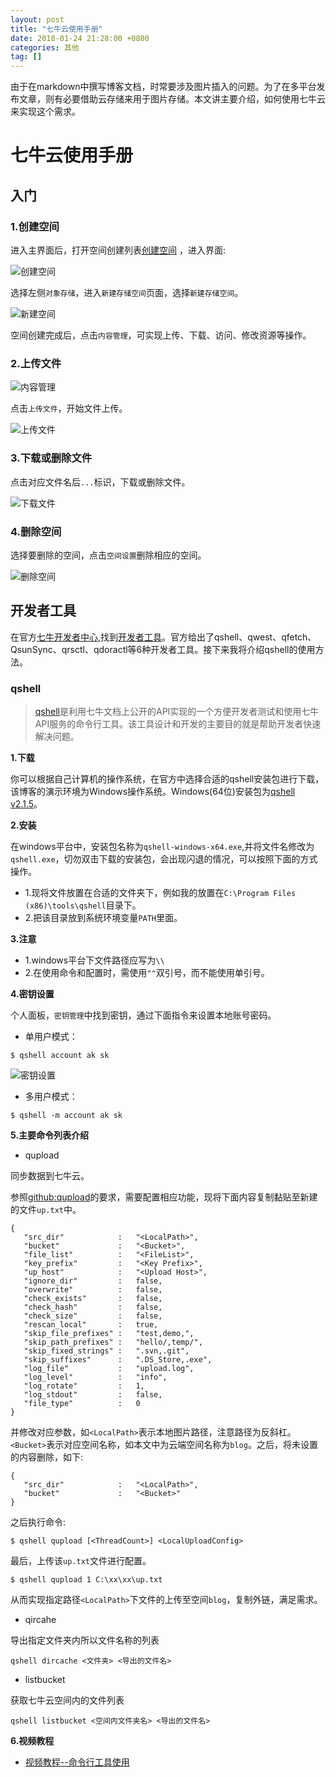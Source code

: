 ```yaml
---
layout: post
title: "七牛云使用手册"
date: 2018-01-24 21:28:00 +0800
categories: 其他
tag: []
---   
```


由于在markdown中撰写博客文档，时常要涉及图片插入的问题。为了在多平台发布文章，则有必要借助云存储来用于图片存储。本文讲主要介绍，如何使用七牛云来实现这个需求。


# 七牛云使用手册
## 入门
### 1.创建空间

进入主界面后，打开空间创建列表[创建空间](https://portal.qiniu.com/create) ，进入界面:

![创建空间](http://p32dsli77.bkt.clouddn.com/20180124-%E4%B8%83%E7%89%9B%E4%BA%91-%E5%88%9B%E5%BB%BA%E7%A9%BA%E9%97%B4.png)

选择左侧`对象存储`，进入`新建存储空间`页面，选择`新建存储空间`。

![新建空间](http://p32dsli77.bkt.clouddn.com/20180124-%E4%B8%83%E7%89%9B%E4%BA%91-%E6%96%B0%E5%BB%BA%E7%A9%BA%E9%97%B4.png)

空间创建完成后，点击`内容管理`，可实现上传、下载、访问、修改资源等操作。

### 2.上传文件

![内容管理](http://p32dsli77.bkt.clouddn.com/20180124-%E4%B8%83%E7%89%9B%E4%BA%91-%E5%86%85%E5%AE%B9%E7%AE%A1%E7%90%86.png)

点击`上传文件`，开始文件上传。

![上传文件](http://p32dsli77.bkt.clouddn.com/20180124-%E4%B8%83%E7%89%9B%E4%BA%91-%E4%B8%8A%E4%BC%A0%E6%96%87%E4%BB%B6.png)

### 3.下载或删除文件

点击对应文件名后`...`标识，下载或删除文件。

![下载文件](http://p32dsli77.bkt.clouddn.com/20180124-%E4%B8%83%E7%89%9B%E4%BA%91-%E4%B8%8B%E8%BD%BD%E6%96%87%E4%BB%B6.png)


### 4.删除空间

选择要删除的空间，点击`空间设置`删除相应的空间。

![删除空间](http://p32dsli77.bkt.clouddn.com/20180124-%E4%B8%83%E7%89%9B%E4%BA%91-%E5%88%A0%E9%99%A4%E7%A9%BA%E9%97%B4.png)

## 开发者工具

在官方[七牛开发者中心](https://developer.qiniu.com/),找到[开发者工具](https://developer.qiniu.com/sdk#official-tool)。官方给出了qshell、qwest、qfetch、QsunSync、qrsctl、qdoractl等6种开发者工具。接下来我将介绍qshell的使用方法。

### qshell

>[qshell](https://developer.qiniu.com/kodo/tools/1302/qshell)是利用七牛文档上公开的API实现的一个方便开发者测试和使用七牛API服务的命令行工具。该工具设计和开发的主要目的就是帮助开发者快速解决问题。

**1.下载**
 
你可以根据自己计算机的操作系统，在官方中选择合适的qshell安装包进行下载，该博客的演示环境为Windows操作系统。Windows(64位)安装包为[qshell v2.1.5](http://dn-devtools.qbox.me/2.1.5/qshell-windows-x64.exe)。

**2.安装**

在windows平台中，安装包名称为`qshell-windows-x64.exe`,并将文件名修改为`qshell.exe`，切勿双击下载的安装包，会出现闪退的情况，可以按照下面的方式操作。

- 1.现将文件放置在合适的文件夹下，例如我的放置在`C:\Program Files (x86)\tools\qshell`目录下。
- 2.把该目录放到系统环境变量`PATH`里面。

**3.注意**
- 1.windows平台下文件路径应写为`\\`
- 2.在使用命令和配置时，需使用`""`双引号，而不能使用单引号。

**4.密钥设置**

个人面板，`密钥管理`中找到密钥，通过下面指令来设置本地账号密码。

- 单用户模式：
```
$ qshell account ak sk
```

![密钥设置](http://p32dsli77.bkt.clouddn.com/20180124-%E4%B8%83%E7%89%9B%E4%BA%91-%E5%AF%86%E9%92%A5%E8%AE%BE%E7%BD%AE.png)


- 多用户模式：
```
$ qshell -m account ak sk
```

**5.主要命令列表介绍**

- qupload

同步数据到七牛云。

参照[github:qupload](https://github.com/qiniu/qshell/blob/master/docs/qupload.md)的要求，需要配置相应功能，现将下面内容复制黏贴至新建的文件`up.txt`中。
```
{
   "src_dir"            :   "<LocalPath>",
   "bucket"             :   "<Bucket>",
   "file_list"          :   "<FileList>",
   "key_prefix"         :   "<Key Prefix>",
   "up_host"            :   "<Upload Host>",
   "ignore_dir"         :   false,
   "overwrite"          :   false,
   "check_exists"       :   false,
   "check_hash"         :   false,
   "check_size"         :   false,
   "rescan_local"       :   true,
   "skip_file_prefixes" :   "test,demo,",
   "skip_path_prefixes" :   "hello/,temp/",
   "skip_fixed_strings" :   ".svn,.git",
   "skip_suffixes"      :   ".DS_Store,.exe",
   "log_file"           :   "upload.log",
   "log_level"          :   "info",
   "log_rotate"         :   1,
   "log_stdout"         :   false,
   "file_type"          :   0
}
```

并修改对应参数，如`<LocalPath>`表示本地图片路径，注意路径为反斜杠。`<Bucket>`表示对应空间名称，如本文中为云端空间名称为`blog`。之后，将未设置的内容删除，如下:
```
{
   "src_dir"            :   "<LocalPath>",
   "bucket"             :   "<Bucket>"
}
```

之后执行命令:

```
$ qshell qupload [<ThreadCount>] <LocalUploadConfig>
```

最后，上传该`up.txt`文件进行配置。

```
$ qshell qupload 1 C:\xx\xx\up.txt
```

从而实现指定路径`<LocalPath>`下文件的上传至空间`blog`，复制外链，满足需求。

- qircahe

导出指定文件夹内所以文件名称的列表

```
qshell dircache <文件夹> <导出的文件名>
```

- listbucket

获取七牛云空间内的文件列表

```
qshell listbucket <空间内文件夹名> <导出的文件名>
```


**6.视频教程**
- [视频教程--命令行工具使用](https://developer.qiniu.com/kodo/kb/3858/video-of-how-to-use-qrs-tools)
